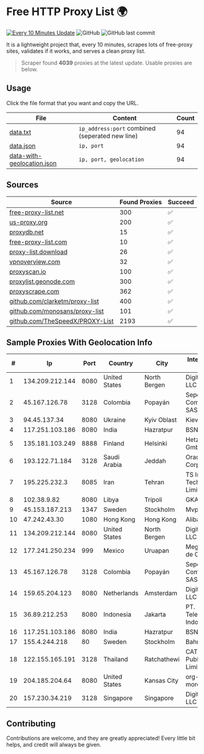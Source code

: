 
# Free HTTP Proxy List 🌍

[![Every 10 Minutes Update](https://github.com/mertguvencli/http-proxy-list/actions/workflows/main.yml/badge.svg?branch=main)](https://github.com/mertguvencli/http-proxy-list/actions/workflows/main.yml)
![GitHub](https://img.shields.io/github/license/mertguvencli/http-proxy-list)
![GitHub last commit](https://img.shields.io/github/last-commit/mertguvencli/http-proxy-list)

It is a lightweight project that, every 10 minutes, scrapes lots of free-proxy sites, validates if it works, and serves a clean proxy list.


> Scraper found **4039** proxies at the latest update. Usable proxies are below.

## Usage

Click the file format that you want and copy the URL.


|File|Content|Count|
|----|-------|-----|
|[data.txt](https://raw.githubusercontent.com/mertguvencli/http-proxy-list/main/proxy-list/data.txt)|`ip_address:port` combined (seperated new line)|94|
|[data.json](https://raw.githubusercontent.com/mertguvencli/http-proxy-list/main/proxy-list/data.json)|`ip, port`|94|
|[data-with-geolocation.json](https://raw.githubusercontent.com/mertguvencli/http-proxy-list/main/proxy-list/data-with-geolocation.json)|`ip, port, geolocation`|94|

## Sources

|Source|Found Proxies|Succeed|
|------|-------------|-------|
|[free-proxy-list.net](https://free-proxy-list.net)|300|✅|
|[us-proxy.org](https://www.us-proxy.org)|200|✅|
|[proxydb.net](http://proxydb.net)|15|✅|
|[free-proxy-list.com](https://free-proxy-list.com/?page=&port=&type%5B%5D=http&type%5B%5D=https&up_time=0&search=Search)|10|✅|
|[proxy-list.download](https://www.proxy-list.download/HTTP)|26|✅|
|[vpnoverview.com](https://vpnoverview.com/privacy/anonymous-browsing/free-proxy-servers)|32|✅|
|[proxyscan.io](https://www.proxyscan.io)|100|✅|
|[proxylist.geonode.com](https://proxylist.geonode.com/api/proxy-list?limit=300&page=1&sort_by=lastChecked&sort_type=desc&protocols=http,https)|300|✅|
|[proxyscrape.com](https://api.proxyscrape.com/v2/?request=displayproxies&protocol=http&timeout=10000&country=all&ssl=all&anonymity=all)|362|✅|
|[github.com/clarketm/proxy-list](https://raw.githubusercontent.com/clarketm/proxy-list/master/proxy-list-raw.txt)|400|✅|
|[github.com/monosans/proxy-list](https://raw.githubusercontent.com/monosans/proxy-list/main/proxies/http.txt)|101|✅|
|[github.com/TheSpeedX/PROXY-List](https://raw.githubusercontent.com/TheSpeedX/PROXY-List/master/http.txt)|2193|✅|


## Sample Proxies With Geolocation Info

|#|Ip|Port|Country|City|Internet Service Provider|
|-|--|----|-------|----|-------------------------|
|1|134.209.212.144|8080|United States|North Bergen|DigitalOcean, LLC|
|2|45.167.126.78|3128|Colombia|Popayán|Sepcom Comunicaciones SAS|
|3|94.45.137.34|8080|Ukraine|Kyiv Oblast|Kievline LLC|
|4|117.251.103.186|8080|India|Hazratpur|BSNL Internet|
|5|135.181.103.249|8888|Finland|Helsinki|Hetzner Online GmbH|
|6|193.122.71.184|3128|Saudi Arabia|Jeddah|Oracle Corporation|
|7|195.225.232.3|8085|Iran|Tehran|TS Information Technology Limited|
|8|102.38.9.82|8080|Libya|Tripoli|GKA|
|9|45.153.187.213|1347|Sweden|Stockholm|Mvps LTD|
|10|47.242.43.30|1080|Hong Kong|Hong Kong|Alibaba.com LLC|
|11|134.209.212.144|8080|United States|North Bergen|DigitalOcean, LLC|
|12|177.241.250.234|999|Mexico|Uruapan|Mega Cable, S.A. de C.V.|
|13|45.167.126.78|3128|Colombia|Popayán|Sepcom Comunicaciones SAS|
|14|159.65.204.123|8080|Netherlands|Amsterdam|DigitalOcean, LLC|
|15|36.89.212.253|8080|Indonesia|Jakarta|PT. Telekomunikasi Indonesia|
|16|117.251.103.186|8080|India|Hazratpur|BSNL Internet|
|17|155.4.244.218|80|Sweden|Stockholm|Bahnhof AB|
|18|122.155.165.191|3128|Thailand|Ratchathewi|CAT Telecom Public Company Limited|
|19|204.185.204.64|8080|United States|Kansas City|org-morenet.more.net|
|20|157.230.34.219|3128|Singapore|Singapore|DigitalOcean, LLC|



## Contributing

Contributions are welcome, and they are greatly appreciated! Every
little bit helps, and credit will always be given.

